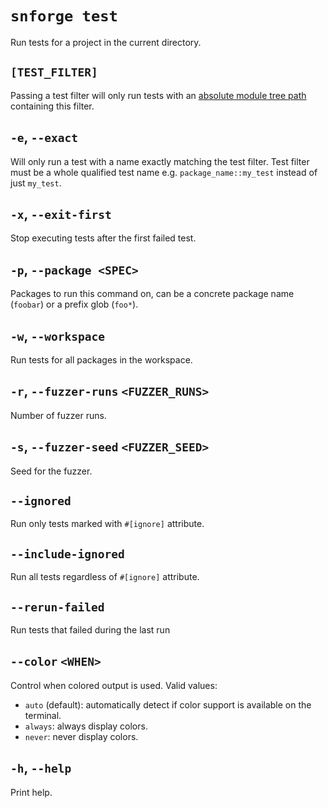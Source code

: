 # `snforge test`

Run tests for a project in the current directory.

## `[TEST_FILTER]`

Passing a test filter will only run tests with
an [absolute module tree path](https://book.cairo-lang.org/ch07-03-paths-for-referring-to-an-item-in-the-module-tree.html#paths-for-referring-to-an-item-in-the-module-tree)
containing this filter.

## `-e`, `--exact`

Will only run a test with a name exactly matching the test filter.
Test filter must be a whole qualified test name e.g. `package_name::my_test` instead of just `my_test`.

## `-x`, `--exit-first`

Stop executing tests after the first failed test.

## `-p`, `--package <SPEC>`

Packages to run this command on, can be a concrete package name (`foobar`) or a prefix glob (`foo*`).

## `-w`, `--workspace`

Run tests for all packages in the workspace.

## `-r`, `--fuzzer-runs` `<FUZZER_RUNS>`

Number of fuzzer runs.

## `-s`, `--fuzzer-seed` `<FUZZER_SEED>`

Seed for the fuzzer.

## `--ignored`

Run only tests marked with `#[ignore]` attribute.

## `--include-ignored`

Run all tests regardless of `#[ignore]` attribute.

## `--rerun-failed`

Run tests that failed during the last run

## `--color` `<WHEN>`

Control when colored output is used. Valid values:
- `auto` (default): automatically detect if color support is available on the terminal. 
- `always`: always display colors.
- `never`: never display colors.

## `-h`, `--help`

Print help.
